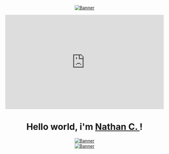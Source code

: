 <p align="center">
  <a href="#">
    <img src="https://media2.giphy.com/media/JmkuaMwx8yxmu13qKY/200.gif" alt="Banner">
  </a>
</p>

<iframe title="deezer-widget" src="https://widget.deezer.com/widget/dark/playlist/5113955924" width="100%" height="300" frameborder="0" allowtransparency="true" allow="encrypted-media; clipboard-write"></iframe>

<h1 align="center">Hello world, i'm <a href="#">Nathan C. </a>!</h1>

<p align="center">
  <p align="center">
    <a href="https://nathancombes.ovh">
      <img src="https://skillicons.dev/icons?i=js,html,laravel,py,php,c" alt="Banner">
    </a>
    <br/>
    <a href="#">
      <img src="https://skillicons.dev/icons?i=nginx,mysql,linux,docker,grafana,cloudflare" alt="Banner">
    </a>
  </p>
</p>
